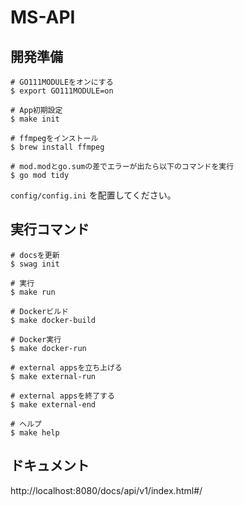 # MS-API

## 開発準備

```
# GO111MODULEをオンにする
$ export GO111MODULE=on

# App初期設定
$ make init

# ffmpegをインストール
$ brew install ffmpeg

# mod.modとgo.sumの差でエラーが出たら以下のコマンドを実行
$ go mod tidy
```

`config/config.ini` を配置してください。

## 実行コマンド

```
# docsを更新
$ swag init

# 実行
$ make run

# Dockerビルド
$ make docker-build

# Docker実行
$ make docker-run

# external appsを立ち上げる
$ make external-run

# external appsを終了する
$ make external-end

# ヘルプ
$ make help
```

## ドキュメント

http://localhost:8080/docs/api/v1/index.html#/
